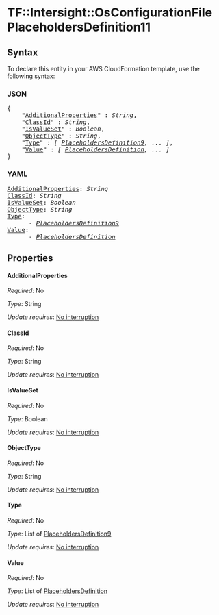 # TF::Intersight::OsConfigurationFile PlaceholdersDefinition11

## Syntax

To declare this entity in your AWS CloudFormation template, use the following syntax:

### JSON

<pre>
{
    "<a href="#additionalproperties" title="AdditionalProperties">AdditionalProperties</a>" : <i>String</i>,
    "<a href="#classid" title="ClassId">ClassId</a>" : <i>String</i>,
    "<a href="#isvalueset" title="IsValueSet">IsValueSet</a>" : <i>Boolean</i>,
    "<a href="#objecttype" title="ObjectType">ObjectType</a>" : <i>String</i>,
    "<a href="#type" title="Type">Type</a>" : <i>[ <a href="placeholdersdefinition9.md">PlaceholdersDefinition9</a>, ... ]</i>,
    "<a href="#value" title="Value">Value</a>" : <i>[ <a href="placeholdersdefinition.md">PlaceholdersDefinition</a>, ... ]</i>
}
</pre>

### YAML

<pre>
<a href="#additionalproperties" title="AdditionalProperties">AdditionalProperties</a>: <i>String</i>
<a href="#classid" title="ClassId">ClassId</a>: <i>String</i>
<a href="#isvalueset" title="IsValueSet">IsValueSet</a>: <i>Boolean</i>
<a href="#objecttype" title="ObjectType">ObjectType</a>: <i>String</i>
<a href="#type" title="Type">Type</a>: <i>
      - <a href="placeholdersdefinition9.md">PlaceholdersDefinition9</a></i>
<a href="#value" title="Value">Value</a>: <i>
      - <a href="placeholdersdefinition.md">PlaceholdersDefinition</a></i>
</pre>

## Properties

#### AdditionalProperties

_Required_: No

_Type_: String

_Update requires_: [No interruption](https://docs.aws.amazon.com/AWSCloudFormation/latest/UserGuide/using-cfn-updating-stacks-update-behaviors.html#update-no-interrupt)

#### ClassId

_Required_: No

_Type_: String

_Update requires_: [No interruption](https://docs.aws.amazon.com/AWSCloudFormation/latest/UserGuide/using-cfn-updating-stacks-update-behaviors.html#update-no-interrupt)

#### IsValueSet

_Required_: No

_Type_: Boolean

_Update requires_: [No interruption](https://docs.aws.amazon.com/AWSCloudFormation/latest/UserGuide/using-cfn-updating-stacks-update-behaviors.html#update-no-interrupt)

#### ObjectType

_Required_: No

_Type_: String

_Update requires_: [No interruption](https://docs.aws.amazon.com/AWSCloudFormation/latest/UserGuide/using-cfn-updating-stacks-update-behaviors.html#update-no-interrupt)

#### Type

_Required_: No

_Type_: List of <a href="placeholdersdefinition9.md">PlaceholdersDefinition9</a>

_Update requires_: [No interruption](https://docs.aws.amazon.com/AWSCloudFormation/latest/UserGuide/using-cfn-updating-stacks-update-behaviors.html#update-no-interrupt)

#### Value

_Required_: No

_Type_: List of <a href="placeholdersdefinition.md">PlaceholdersDefinition</a>

_Update requires_: [No interruption](https://docs.aws.amazon.com/AWSCloudFormation/latest/UserGuide/using-cfn-updating-stacks-update-behaviors.html#update-no-interrupt)

